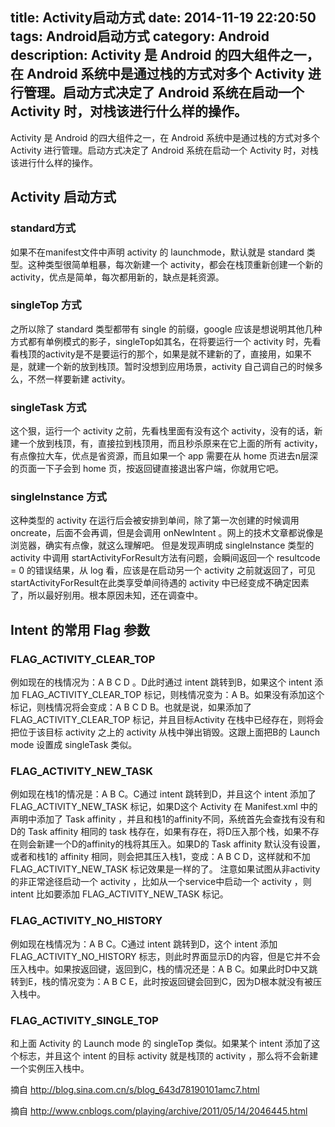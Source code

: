 title: Activity启动方式
date: 2014-11-19 22:20:50
tags: Android启动方式
category: Android
description: Activity 是 Android 的四大组件之一，在 Android 系统中是通过栈的方式对多个 Activity 进行管理。启动方式决定了 Android 系统在启动一个 Activity 时，对栈该进行什么样的操作。
---
Activity 是 Android 的四大组件之一，在 Android 系统中是通过栈的方式对多个 Activity 进行管理。启动方式决定了 Android 系统在启动一个 Activity 时，对栈该进行什么样的操作。

## Activity 启动方式

### standard方式

如果不在manifest文件中声明 activity 的 launchmode，默认就是 standard 类型。这种类型很简单粗暴，每次新建一个 activity，都会在栈顶重新创建一个新的 activity，优点是简单，每次都用新的，缺点是耗资源。

### singleTop 方式

之所以除了 standard 类型都带有 single 的前缀，google 应该是想说明其他几种方式都有单例模式的影子，singleTop如其名，在将要运行一个 activity 时，先看看栈顶的activity是不是要运行的那个，如果是就不建新的了，直接用，如果不是，就建一个新的放到栈顶。暂时没想到应用场景，activity 自己调自己的时候多么，不然一样要新建 activity。

### singleTask 方式

这个狠，运行一个 activity 之前，先看栈里面有没有这个 activity，没有的话，新建一个放到栈顶，有，直接拉到栈顶用，而且秒杀原来在它上面的所有 activity，有点像拉大车，优点是省资源，而且如果一个 app 需要在从 home 页进去n层深的页面一下子会到 home 页，按返回键直接退出客户端，你就用它吧。

### singleInstance 方式

这种类型的 activity 在运行后会被安排到单间，除了第一次创建的时候调用 oncreate，后面不会再调，但是会调用 onNewIntent 。网上的技术文章都说像是浏览器，确实有点像，就这么理解吧。
但是发现声明成 singleInstance 类型的 activity 中调用 startActivityForResult方法有问题，会瞬间返回一个 resultcode = 0 的错误结果，从 log 看，应该是在启动另一个 activity 之前就返回了，可见startActivityForResult在此类享受单间待遇的 activity 中已经变成不确定因素了，所以最好别用。根本原因未知，还在调查中。

 

## Intent 的常用 Flag 参数

### FLAG_ACTIVITY_CLEAR_TOP

例如现在的栈情况为：A B C D 。D此时通过 intent 跳转到B，如果这个 intent 添加 FLAG_ACTIVITY_CLEAR_TOP 标记，则栈情况变为：A B。如果没有添加这个标记，则栈情况将会变成：A B C D B。也就是说，如果添加了 FLAG_ACTIVITY_CLEAR_TOP 标记，并且目标Activity 在栈中已经存在，则将会把位于该目标 activity 之上的 activity 从栈中弹出销毁。这跟上面把B的 Launch mode 设置成 singleTask 类似。

### FLAG_ACTIVITY_NEW_TASK

例如现在栈1的情况是：A B C。C通过 intent 跳转到D，并且这个 intent 添加了 FLAG_ACTIVITY_NEW_TASK 标记，如果D这个 Activity 在 Manifest.xml 中的声明中添加了 Task affinity ，并且和栈1的affinity不同，系统首先会查找有没有和D的 Task affinity 相同的 task 栈存在，如果有存在，将D压入那个栈，如果不存在则会新建一个D的affinity的栈将其压入。如果D的 Task affinity 默认没有设置，或者和栈1的 affinity 相同，则会把其压入栈1，变成：A B C D，这样就和不加 FLAG_ACTIVITY_NEW_TASK 标记效果是一样的了。 注意如果试图从非activity的非正常途径启动一个 activity ，比如从一个service中启动一个 activity ，则 intent 比如要添加 FLAG_ACTIVITY_NEW_TASK 标记。

### FLAG_ACTIVITY_NO_HISTORY

例如现在栈情况为：A B C。C通过 intent 跳转到D，这个 intent 添加FLAG_ACTIVITY_NO_HISTORY 标志，则此时界面显示D的内容，但是它并不会压入栈中。如果按返回键，返回到C，栈的情况还是：A B C。如果此时D中又跳转到E，栈的情况变为：A B C E，此时按返回键会回到C，因为D根本就没有被压入栈中。

### FLAG_ACTIVITY_SINGLE_TOP

和上面 Activity 的 Launch mode 的 singleTop 类似。如果某个 intent 添加了这个标志，并且这个 intent 的目标 activity 就是栈顶的 activity ，那么将不会新建一个实例压入栈中。


摘自 <http://blog.sina.com.cn/s/blog_643d78190101amc7.html>

摘自 <http://www.cnblogs.com/playing/archive/2011/05/14/2046445.html> 


